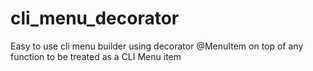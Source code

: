 # cli_menu_decorator
Easy to use cli menu builder using decorator @MenuItem on top of any function to be treated as a CLI Menu item
